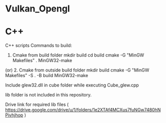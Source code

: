 # Vulkan_Opengl

# C++
C++ scripts
Commands to build:

1. Cmake from build folder 
mkdir build
cd build
cmake -G "MinGW Makefiles" .
MinGW32-make

(or)
2. Cmake from outside build folder
mkdir build
cmake -G "MinGW Makefiles" -S . -B build 
MinGW32-make

Include glew32.dll in cube folder while executing Cube_glew.cpp

lib folder is not included in this repository. 

Drive link for required lib files ( https://drive.google.com/drive/u/1/folders/1e2XTAf4MCXus7fuNGw7480hNPivhjhop )
